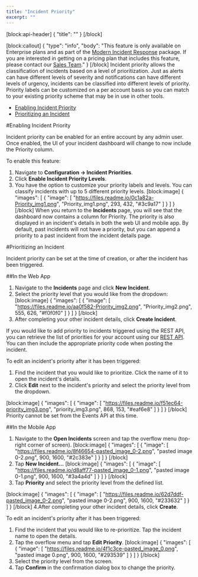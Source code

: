 ```yaml
---
title: "Incident Priority"
excerpt: ""
---
```

[block:api-header]
{
  "title": ""
}
[/block]

[block:callout]
{
  "type": "info",
  "body": "This feature is only available on Enterprise plans and as part of the [Modern Incident Response](https://support.pagerduty.com/docs/pagerduty-modern-incident-response) package. If you are interested in getting on a pricing plan that includes this feature, please contact our [Sales Team](https://www.pagerduty.com/contact-sales/)."
}
[/block]
Incident priority allows the classification of incidents based on a level of prioritization. Just as alerts can have different levels of severity and notifications can have different levels of urgency, incidents can be classified into different levels of priority. Priority labels can be customized on a per account basis so you can match to your existing priority scheme that may be in use in other tools.

- [Enabling Incident Priority](#section-enabling-incident-priority)
- [Prioritizing an Incident](#section-prioritizing-an-incident)

#Enabling Incident Priority

Incident priority can be enabled for an entire account by any admin user. Once enabled, the UI of your incident dashboard will change to now include the Priority column.

To enable this feature:

1. Navigate to **Configuration → Incident Priorities**. 
2. Click **Enable Incident Priority Levels**.
3. You have the option to customize your priority labels and levels. You can classify incidents with up to 5 different priority levels.
[block:image]
{
  "images": [
    {
      "image": [
        "https://files.readme.io/0c1a82a-Priority_img1.png",
        "Priority_img1.png",
        293,
        432,
        "#3c9a17"
      ]
    }
  ]
}
[/block]
When you return to the **Incidents** page, you will see that the dashboard now contains a column for Priority. The priority is also displayed in an incident's details in both the web UI and mobile app. By default, past incidents will not have a priority, but you can append a priority to a past incident from the incident details page.

#Prioritizing an Incident

Incident priority can be set at the time of creation, or after the incident has been triggered.

##In the Web App
1. Navigate to the **Incidents** page and click **New Incident**.
2. Select the priority level that you would like from the dropdown:
[block:image]
{
  "images": [
    {
      "image": [
        "https://files.readme.io/aa0f582-Priority_img2.png",
        "Priority_img2.png",
        555,
        626,
        "#f0f0f0"
      ]
    }
  ]
}
[/block]
3. After completing your other incident details, click **Create Incident**.

If you would like to add priority to incidents triggered using the REST API, you can retrieve the list of priorities for your account using our [REST API](https://v2.developer.pagerduty.com/v2/page/api-reference#!/Priorities/get_priorities). You can then include the appropriate priority code when posting the incident.

To edit an incident's priority after it has been triggered:
1. Find the incident that you would like to prioritize. Click the name of it to open the incident's details.
2. Click **Edit** next to the incident's priority and select the priority level from the dropdown.

[block:image]
{
  "images": [
    {
      "image": [
        "https://files.readme.io/f51ec64-priority_img3.png",
        "priority_img3.png",
        868,
        153,
        "#eaf6e8"
      ]
    }
  ]
}
[/block]
Priority cannot be set from the Events API at this time.

##In the Mobile App
1. Navigate to the **Open Incidents** screen and tap the overflow menu (top-right corner of screen).
[block:image]
{
  "images": [
    {
      "image": [
        "https://files.readme.io/8f46654-pasted_image_0-2.png",
        "pasted image 0-2.png",
        900,
        1600,
        "#2c383e"
      ]
    }
  ]
}
[/block]
2. Tap **New Incident...** 
[block:image]
{
  "images": [
    {
      "image": [
        "https://files.readme.io/d8aff77-pasted_image_0-1.png",
        "pasted image 0-1.png",
        900,
        1600,
        "#3a4a4d"
      ]
    }
  ]
}
[/block]
3. Tap **Priority** and select the priority level from the defined list.

[block:image]
{
  "images": [
    {
      "image": [
        "https://files.readme.io/62d7ddf-pasted_image_0-2.png",
        "pasted image 0-2.png",
        900,
        1600,
        "#233632"
      ]
    }
  ]
}
[/block]
4.After completing your other incident details, click **Create**.

To edit an incident's priority after it has been triggered:
1. Find the incident that you would like to re-prioritize. Tap the incident name to open the details.
2. Tap the overflow menu and tap **Edit Priority**. 
[block:image]
{
  "images": [
    {
      "image": [
        "https://files.readme.io/4f1c3ce-pasted_image_0.png",
        "pasted image 0.png",
        900,
        1600,
        "#293539"
      ]
    }
  ]
}
[/block]
3. Select the priority level from the screen. 
4. Tap **Confirm** in the confirmation dialog box to change the priority.